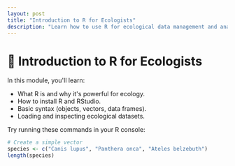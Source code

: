 ```yaml
---
layout: post
title: "Introduction to R for Ecologists"
description: "Learn how to use R for ecological data management and analysis."
---
```


# 🧭 Introduction to R for Ecologists

In this module, you'll learn:

- What R is and why it's powerful for ecology.
- How to install R and RStudio.
- Basic syntax (objects, vectors, data frames).
- Loading and inspecting ecological datasets.

Try running these commands in your R console:

```r
# Create a simple vector
species <- c("Canis lupus", "Panthera onca", "Ateles belzebuth")
length(species)
```
